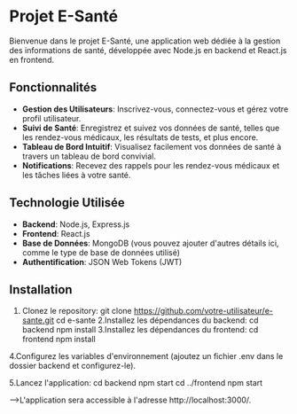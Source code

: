 # Projet E-Santé

Bienvenue dans le projet E-Santé, une application web dédiée à la gestion des informations de santé, développée avec Node.js en backend et React.js en frontend.

## Fonctionnalités

- **Gestion des Utilisateurs**: Inscrivez-vous, connectez-vous et gérez votre profil utilisateur.
- **Suivi de Santé**: Enregistrez et suivez vos données de santé, telles que les rendez-vous médicaux, les résultats de tests, et plus encore.
- **Tableau de Bord Intuitif**: Visualisez facilement vos données de santé à travers un tableau de bord convivial.
- **Notifications**: Recevez des rappels pour les rendez-vous médicaux et les tâches liées à votre santé.

## Technologie Utilisée

- **Backend**: Node.js, Express.js
- **Frontend**: React.js
- **Base de Données**: MongoDB (vous pouvez ajouter d'autres détails ici, comme le type de base de données utilisé)
- **Authentification**: JSON Web Tokens (JWT)

## Installation

1. Clonez le repository:
git clone https://github.com/votre-utilisateur/e-sante.git
cd e-sante
2.Installez les dépendances du backend:
cd backend
npm install
3.Installez les dépendances du frontend:
cd frontend
npm install

4.Configurez les variables d'environnement (ajoutez un fichier .env dans le dossier backend et configurez-le).

5.Lancez l'application:
cd backend
npm start
cd ../frontend
npm start

-->L'application sera accessible à l'adresse http://localhost:3000/.
